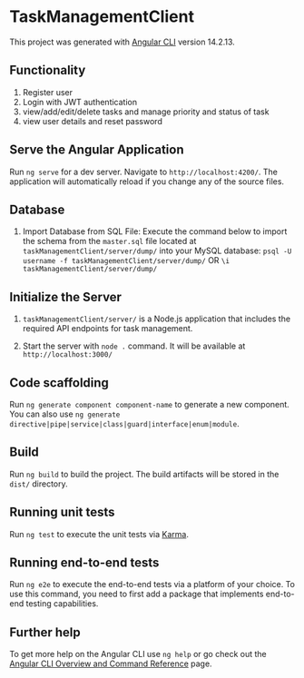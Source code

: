 # TaskManagementClient

This project was generated with [Angular CLI](https://github.com/angular/angular-cli) version 14.2.13.

## Functionality

1. Register user
2. Login with JWT authentication
3. view/add/edit/delete tasks and manage priority and status of task
4. view user details and reset password

## Serve the Angular Application 

Run `ng serve` for a dev server. Navigate to `http://localhost:4200/`. The application will automatically reload if you change any of the source files.

## Database

1. Import Database from SQL File:
Execute the command below to import the schema from the `master.sql` file located at `taskManagementClient/server/dump/` into your MySQL database:
    `psql -U username -f taskManagementClient/server/dump/` OR 
    `\i taskManagementClient/server/dump/`

## Initialize the Server

1. `taskManagementClient/server/` is a Node.js application that includes the required API endpoints for task management. 

2. Start the server with `node .` command. It will be available at `http://localhost:3000/`



## Code scaffolding

Run `ng generate component component-name` to generate a new component. You can also use `ng generate directive|pipe|service|class|guard|interface|enum|module`.

## Build

Run `ng build` to build the project. The build artifacts will be stored in the `dist/` directory.

## Running unit tests

Run `ng test` to execute the unit tests via [Karma](https://karma-runner.github.io).

## Running end-to-end tests

Run `ng e2e` to execute the end-to-end tests via a platform of your choice. To use this command, you need to first add a package that implements end-to-end testing capabilities.

## Further help

To get more help on the Angular CLI use `ng help` or go check out the [Angular CLI Overview and Command Reference](https://angular.io/cli) page.
